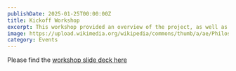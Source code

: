 ```yaml
---
publishDate: 2025-01-25T00:00:00Z
title: Kickoff Workshop
excerpt: This workshop provided an overview of the project, as well as a range of brainstorming and design activities. We also had an interesting walking activity at the Philosopher's Walk.
image: https://upload.wikimedia.org/wikipedia/commons/thumb/a/ae/Philosopher%27s_Walk%2C_Toronto_-_DSC09871.JPG/320px-Philosopher%27s_Walk%2C_Toronto_-_DSC09871.JPG
category: Events
---
```


Please find the [workshop slide deck here](/WaterAtlasWorkshopPresentation.pdf)
